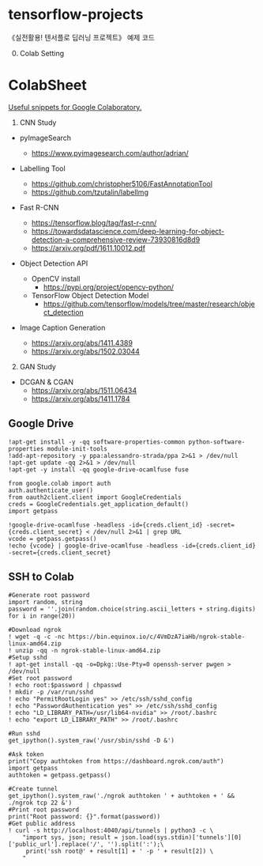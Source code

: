 # tensorflow-projects
《실전활용! 텐서플로 딥러닝 프로젝트》 예제 코드

0. Colab Setting 
 
# ColabSheet



[Useful snippets for Google Colaboratory. ](https://medium.com/machine-learning-world/useful-snippets-for-google-colaboratory-free-gpu-included-d976d6b3e6de)
    



1. CNN Study
 * pyImageSearch 
   * https://www.pyimagesearch.com/author/adrian/ 
   
 * Labelling Tool    
   * https://github.com/christopher5106/FastAnnotationTool 
   * https://github.com/tzutalin/labelImg 
 * Fast R-CNN  
   * https://tensorflow.blog/tag/fast-r-cnn/
   * https://towardsdatascience.com/deep-learning-for-object-detection-a-comprehensive-review-73930816d8d9  
   * https://arxiv.org/pdf/1611.10012.pdf 
 
 * Object Detection API 
   * OpenCV install 
     * https://pypi.org/project/opencv-python/ 
   * TensorFlow Object Detection Model 
     * https://github.com/tensorflow/models/tree/master/research/object_detection 
 
 * Image Caption Generation 
   * https://arxiv.org/abs/1411.4389 
   * https://arxiv.org/abs/1502.03044 


2. GAN Study
 * DCGAN & CGAN 
   * https://arxiv.org/abs/1511.06434 
   * https://arxiv.org/abs/1411.1784
 



## Google Drive
```shell
!apt-get install -y -qq software-properties-common python-software-properties module-init-tools
!add-apt-repository -y ppa:alessandro-strada/ppa 2>&1 > /dev/null
!apt-get update -qq 2>&1 > /dev/null
!apt-get -y install -qq google-drive-ocamlfuse fuse

from google.colab import auth
auth.authenticate_user()
from oauth2client.client import GoogleCredentials
creds = GoogleCredentials.get_application_default()
import getpass

!google-drive-ocamlfuse -headless -id={creds.client_id} -secret={creds.client_secret} < /dev/null 2>&1 | grep URL
vcode = getpass.getpass()
!echo {vcode} | google-drive-ocamlfuse -headless -id={creds.client_id} -secret={creds.client_secret}
```

## SSH to Colab
```
#Generate root password
import random, string
password = ''.join(random.choice(string.ascii_letters + string.digits) for i in range(20))

#Download ngrok
! wget -q -c -nc https://bin.equinox.io/c/4VmDzA7iaHb/ngrok-stable-linux-amd64.zip
! unzip -qq -n ngrok-stable-linux-amd64.zip
#Setup sshd
! apt-get install -qq -o=Dpkg::Use-Pty=0 openssh-server pwgen > /dev/null
#Set root password
! echo root:$password | chpasswd
! mkdir -p /var/run/sshd
! echo "PermitRootLogin yes" >> /etc/ssh/sshd_config
! echo "PasswordAuthentication yes" >> /etc/ssh/sshd_config
! echo "LD_LIBRARY_PATH=/usr/lib64-nvidia" >> /root/.bashrc
! echo "export LD_LIBRARY_PATH" >> /root/.bashrc

#Run sshd
get_ipython().system_raw('/usr/sbin/sshd -D &')

#Ask token
print("Copy authtoken from https://dashboard.ngrok.com/auth")
import getpass
authtoken = getpass.getpass()

#Create tunnel
get_ipython().system_raw('./ngrok authtoken ' + authtoken + ' && ./ngrok tcp 22 &')
#Print root password
print("Root password: {}".format(password))
#Get public address
! curl -s http://localhost:4040/api/tunnels | python3 -c \
    "import sys, json; result = json.load(sys.stdin)['tunnels'][0]['public_url'].replace('/', '').split(':');\
     print('ssh root@' + result[1] + ' -p ' + result[2]) \
    " 
